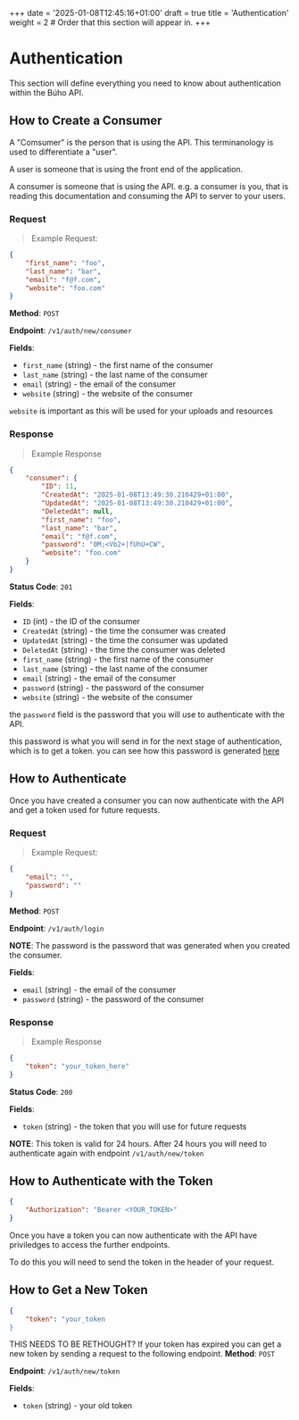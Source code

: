 +++
date = '2025-01-08T12:45:16+01:00'
draft = true
title = 'Authentication'
weight = 2 # Order that this section will appear in.
+++

# Authentication
This section will define everything you need to know about authentication within the Búho API.

## How to Create a Consumer
A "Comsumer" is the person that is using the API. This terminanology is used to differentiate a "user".

A user is someone that is using the front end of the application.

A consumer is someone that is using the API. e.g. a consumer is you, that is reading this documentation and consuming the API to server to your users.

### Request
> Example Request:
```json
{
    "first_name": "foo",
    "last_name": "bar",
    "email": "f@f.com",
    "website": "foo.com"
}
```
**Method**: `POST`

**Endpoint**: `/v1/auth/new/consumer`

**Fields**:
- `first_name` (string) - the first name of the consumer
- `last_name` (string) - the last name of the consumer
- `email` (string) - the email of the consumer
- `website` (string) - the website of the consumer

`website` is important as this will be used for your uploads and resources

### Response
> Example Response
```json
{
    "consumer": {
        "ID": 11,
        "CreatedAt": "2025-01-08T13:49:30.210429+01:00",
        "UpdatedAt": "2025-01-08T13:49:30.210429+01:00",
        "DeletedAt": null,
        "first_name": "foo",
        "last_name": "bar",
        "email": "f@f.com",
        "password": "0M;<Vb2+|fUhU+CW",
        "website": "foo.com"
    }
}
```
**Status Code**: `201`

**Fields**:
- `ID` (int) - the ID of the consumer
- `CreatedAt` (string) - the time the consumer was created
- `UpdatedAt` (string) - the time the consumer was updated
- `DeletedAt` (string) - the time the consumer was deleted
- `first_name` (string) - the first name of the consumer
- `last_name` (string) - the last name of the consumer
- `email` (string) - the email of the consumer
- `password` (string) - the password of the consumer
- `website` (string) - the website of the consumer

the `password` field is the password that you will use to authenticate with the API.

this password is what you will send in for the next stage of authentication, which is to get a token.
you can see how this password is generated [here](https://github.com/ctfrancia/buho/blob/37b2b685f875135b224f897591d0a26f3862d6df/internal/auth/auth.go#L86)

## How to Authenticate
Once you have created a consumer you can now authenticate with the API and get a token used for future requests.

### Request

> Example Request:
```json
{
    "email": "",
    "password": ""
}
```

**Method**: `POST`

**Endpoint**: `/v1/auth/login`

**NOTE**: The password is the password that was generated when you created the consumer.

**Fields**:
- `email` (string) - the email of the consumer
- `password` (string) - the password of the consumer

### Response
> Example Response
```json
{
    "token": "your_token_here"
}
```

**Status Code**: `200`

**Fields**:
- `token` (string) - the token that you will use for future requests

**NOTE**: This token is valid for 24 hours. After 24 hours you will need to authenticate again with endpoint `/v1/auth/new/token`


## How to Authenticate with the Token
```json
{
    "Authorization": "Bearer <YOUR_TOKEN>"
}
```
Once you have a token you can now authenticate with the API have priviledges to access the further endpoints.

To do this you will need to send the token in the header of your request.


## How to Get a New Token
```json
{
    "token": "your_token
}
```
THIS NEEDS TO BE RETHOUGHT?
If your token has expired you can get a new token by sending a request to the following endpoint.
**Method**: `POST`

**Endpoint**: `/v1/auth/new/token`

**Fields**:
- `token` (string) - your old token
